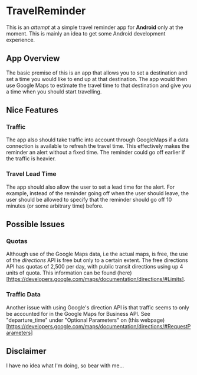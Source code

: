 TravelReminder
==============

This is an *attempt* at a simple travel reminder app for **Android** only at the moment. This is mainly an idea to get some Android development experience.

## App Overview
The basic premise of this is an app that allows you to set a destination and set a time you would like to end up at that destination. The app would then use Google Maps to estimate the travel time to that destination and give you a time when you should start travelling.

## Nice Features
### Traffic
The app also should take traffic into account through GoogleMaps if a data connection is available to refresh the travel time. This effectively makes the reminder an alert without a fixed time. The reminder could go off earlier if the traffic is heavier.

### Travel Lead Time
The app should also allow the user to set a lead time for the alert. For example, instead of the reminder going off when the user should leave, the user should be allowed to specify that the reminder should go off 10 minutes (or some arbitrary time) before.

## Possible Issues
### Quotas
Although use of the Google Maps data, i.e the actual maps, is free, the use of the *directions* API is free but only to a certain extent. The free directions API has quotas of 2,500 per day, with public transit directions using up 4 units of quota. This information can be found (here)[https://developers.google.com/maps/documentation/directions/#Limits].

### Traffic Data
Another issue with using Google's direction API is that traffic seems to only be accounted for in the Google Maps for Business API. See "departure_time" under "Optional Parameters" on (this webpage)[https://developers.google.com/maps/documentation/directions/#RequestParameters]

## Disclaimer
I have no idea what I'm doing, so bear with me...
